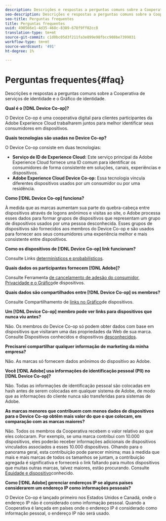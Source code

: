 ```yaml
---
description: Descrições e respostas a perguntas comuns sobre a Cooperativa de serviços de identidade e o Gráfico de identidade.
seo-description: Descrições e respostas a perguntas comuns sobre a Cooperativa de serviços de identidade e o Gráfico de identidade.
seo-title: Perguntas frequentes
title: Perguntas frequentes
uuid: 490566e1-4d35-468c-8389-678f9ff02cc8
translation-type: tm+mt
source-git-commit: c1d0bc05d3f211fa3e899e98fbcc908be7399031
workflow-type: tm+mt
source-wordcount: '491'
ht-degree: 1%

---
```



# Perguntas frequentes{#faq}

Descrições e respostas a perguntas comuns sobre a Cooperativa de serviços de identidade e o Gráfico de identidade.

**Qual é o [!DNL Device Co-op]?**

O Device Co-op é uma cooperativa digital para clientes participantes da Adobe Experience Cloud trabalharem juntos para melhor identificar seus consumidores em dispositivos.

**Quais tecnologias são usadas no Device Co-op?**

O Device Co-op consiste em duas tecnologias:

* **Serviço de ID de Experience Cloud:** Este serviço principal da Adobe Experience Cloud fornece uma ID comum para identificar os consumidores de forma consistente em soluções, canais, experiências e dispositivos.
* **Adobe Experience Cloud Device Co-op:** Essa tecnologia vincula diferentes dispositivos usados por um consumidor ou por uma residência.

**Como [!DNL Device Co-op] funciona?**

À medida que as marcas aumentam sua parte do quebra-cabeça entre dispositivos através de logons anônimos e visitas ao site, o Adobe processa esses dados para formar grupos de dispositivos que representam um grupo de dispositivos usados por uma pessoa desconhecida. Esses grupos de dispositivos são fornecidos aos membros do Device Co-op e são usados para fornecer aos seus consumidores uma experiência melhor e mais consistente entre dispositivos.

**Como os dispositivos de [!DNL Device Co-op] link funcionam?**

Consulte Links [determinísticos e probabilísticos](processes/links.md#concept-58bb7ab25f904f5f98d645e35205c931).

**Quais dados os participantes fornecem [!DNL Adobe]?**

Consulte Ferramenta [de cancelamento de adesão do consumidor, Privacidade e o Gráfico](privacy.md#concept-fa1346e6b95a484eaeafc9bebe3cd6be)de dispositivos.

**Quais dados são compartilhados entre [!DNL Device Co-op] os membros?**

Consulte Compartilhamento de [links no Gráfico](processes/link-sharing.md#concept-7168053105a94649a3f092d375d79eaf)de dispositivos.

<!--
Removed at Asa's request.
<p><b>What does <span class="keyword"> Adobe </span> see via the <span class="wintitle"> Device Graph </span>?</b> </p>
<p>Adobe can see which devices are most likely being used by the same person, using probabilistic and deterministic device graph algorithms. This match between a group of devices and a person is really two numbers that are linked to each other. One number represents a group of devices believed to belong to the same person while the other number represents a person. Adobe makes this linked device information available to consumers as well, so they can correct misinformation and/or opt-out one or all devices from the Device Co-op. </p>
-->

**Um [!DNL Device Co-op] membro pode ver links para dispositivos que nunca viu antes?**

Não. Os membros do Device Co-op só podem obter dados com base em dispositivos que visitaram uma das propriedades da Web de sua marca. Consulte Dispositivos [](processes/known-device.md#concept-8e87c276819a48bfac5cef10b45216d1) conhecidos e dispositivos [desconhecidos](processes/unknown-device.md#concept-95090d341cdc4c22ba4319d79d8f6e40).

**Precisarei compartilhar qualquer informação de marketing da minha empresa?**

Não. As marcas só fornecem dados anônimos do dispositivo ao Adobe.

**Você [!DNL Adobe] usa informações de identificação pessoal (PII) no [!DNL Device Co-op]?**

Não. Todas as informações de identificação pessoal são colocadas em hash antes de serem colocadas em qualquer sistema de Adobe, de modo que as informações do cliente nunca são transferidas para sistemas de Adobe.

**As marcas menores que contribuem com menos dados de dispositivos para o Device Co-op obtêm mais valor do que o que colocam, em comparação com as marcas maiores?**

Não. Todos os membros da Cooperativa recebem o valor relativo ao que eles colocaram. Por exemplo, se uma marca contribui com 10.000 dispositivos, eles poderão receber informações adicionais de dispositivos vinculados associados a esses 10.000 dispositivos. Olhando para o panorama geral, esta contribuição pode parecer mínima; mas à medida que mais e mais marcas de todos os tamanhos se juntam, a contribuição agregada é significativa e fornecerá o link faltando para muitos dispositivos que muitas outras marcas, talvez maiores, estão procurando. Consulte [Equidade e dispositivo](processes/known-device.md#section-0543188729d845d6b95db70b8b25e9f8)conhecido.

**Como [!DNL Adobe] gerenciar endereços IP se alguns países considerarem um endereço IP como informações pessoais?**

O Device Co-op é lançado primeiro nos Estados Unidos e Canadá, onde o endereço IP não é considerado como informação pessoal. Quando a Cooperativa é lançada em países onde o endereço IP é considerado como informação pessoal, o endereço IP não será usado.
